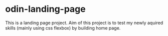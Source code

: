 # odin-landing-page
This is a landing page project. Aim of this project is to test my newly aquired skills (mainly using css flexbox) by building home page.